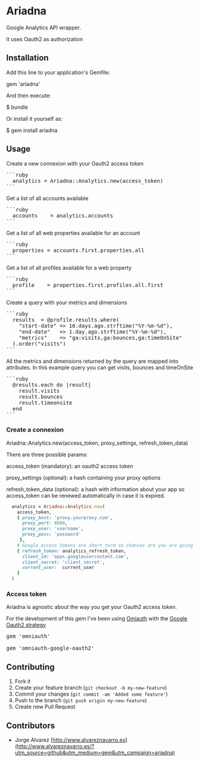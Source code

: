 # Ariadna

Google Analytics API wrapper.

It uses Oauth2 as authorization

## Installation

Add this line to your application's Gemfile:

gem 'ariadna'

And then execute:

$ bundle

Or install it yourself as:

$ gem install ariadna

## Usage

Create a new connexion with your Oauth2 access token

<pre>
```ruby
  analytics = Ariadna::Analytics.new(access_token)
```  
</pre>

Get a list of all accounts available

<pre>
```ruby
  accounts    = analytics.accounts
```  
</pre>

Get a list of all web properties available for an account

<pre>
```ruby
  properties = accounts.first.properties.all
```  
</pre>

Get a list of all profiles available for a web property
  
<pre>
```ruby
  profile    = properties.first.profiles.all.first
```  
</pre>

Create a query with your metrics and dimensions
  
<pre>
```ruby
  results  = @profile.results.where(
    "start-date" => 10.days.ago.strftime("%Y-%m-%d"),
    "end-date"   => 1.day.ago.strftime("%Y-%m-%d"),
    "metrics"    => "ga:visits,ga:bounces,ga:timeOnSite"
  ).order("visits")
```
</pre>

All the metrics and dimensions returned by the query are mapped into attributes.
In this example query you can get visits, bounces and timeOnSite

<pre>
```ruby
  @results.each do |result|
    result.visits
    result.bounces
    result.timeonsite
  end
```
</pre>

### Create a connexion

  Ariadna::Analytics.new(access_token, proxy_settings, refresh_token_data)

  There are three possible params:

  access_token (mandatory): an oauth2 access token 

  proxy_settings (optional): a hash containing your proxy options

  refresh_token_data (optional): a hash with information about your app so access_token can be renewed automatically in case it is expired.

```ruby
  analytics = Ariadna::Analytics.new(
    access_token,
    { proxy_host: 'proxy.yourproxy.com',
      proxy_port: 8080,
      proxy_user: 'username',
      proxy_pass: 'password'
     },
    # Google access tokens are short term so chances are you are going to need to refresh them
    { refresh_token: analytics_refresh_token,
      client_id: 'apps.googleusercontent.com',
      client_secret: 'client_secret',
      current_user:  current_user
    }
  )
```

### Access token

Ariadna is agnostic about the way you get your Oauth2 access token.

For the development of this gem I've been using [Omiauth](https://github.com/intridea/omniauth) with the [Google Oauth2 strategy](https://github.com/zquestz/omniauth-google-oauth2)

<pre>
gem 'omniauth'

gem 'omniauth-google-oauth2'
</pre>


  
## Contributing
 
1. Fork it
2. Create your feature branch (`git checkout -b my-new-feature`)
3. Commit your changes (`git commit -am 'Added some feature'`)
4. Push to the branch (`git push origin my-new-feature`)
5. Create new Pull Request

## Contributors

* Jorge Alvarez [http://www.alvareznavarro.es](http://www.alvareznavarro.es/?utm_source=github&utm_medium=gem&utm_campaign=ariadna)
